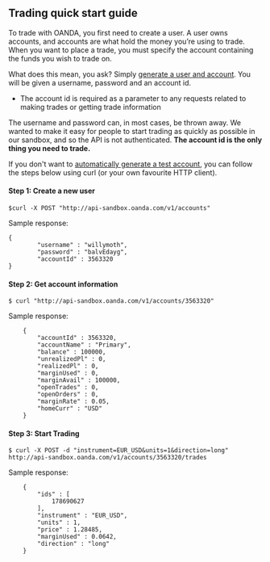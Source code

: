 Trading quick start guide
---

To trade with OANDA, you first need to create a user.  A user owns accounts, and accounts are what hold the money you’re using to trade.  When you want to place a trade, you must specify the account containing the funds you wish to trade on.

What does this mean, you ask?  Simply [generate a user and account](http://oanda.github.com/gen-account.html).  You will be given a username, password and an account id.

* The account id is required as a parameter to any requests related to making trades or getting trade information

The username and password can, in most cases, be thrown away.  We wanted to make it easy for people to start trading as quickly as possible in our sandbox, and so the API is not authenticated.  **The account id is the only thing you need to trade.**

If you don't want to [automatically generate a test account](http://oanda.github.com/gen-account.html), you can follow the steps below using curl (or your own favourite HTTP client).

#### Step 1: Create a new user
	$curl -X POST "http://api-sandbox.oanda.com/v1/accounts"

Sample response:

	{
            "username" : "willymoth",
            "password" : "balvEdayg",
            "accountId" : 3563320
	}
#### Step 2: Get account information
	$ curl "http://api-sandbox.oanda.com/v1/accounts/3563320"

Sample response:

    	{
            "accountId" : 3563320,
            "accountName" : "Primary",
            "balance" : 100000,
            "unrealizedPl" : 0,
            "realizedPl" : 0,
            "marginUsed" : 0,
            "marginAvail" : 100000,
            "openTrades" : 0,
            "openOrders" : 0,
            "marginRate" : 0.05,
            "homeCurr" : "USD"
    	}

#### Step 3: Start Trading
	$ curl -X POST -d "instrument=EUR_USD&units=1&direction=long" http://api-sandbox.oanda.com/v1/accounts/3563320/trades

Sample response:

        {
            "ids" : [
                178690627
            ],
            "instrument" : "EUR_USD",
            "units" : 1,
            "price" : 1.28485,
            "marginUsed" : 0.0642,
            "direction" : "long"
        }

